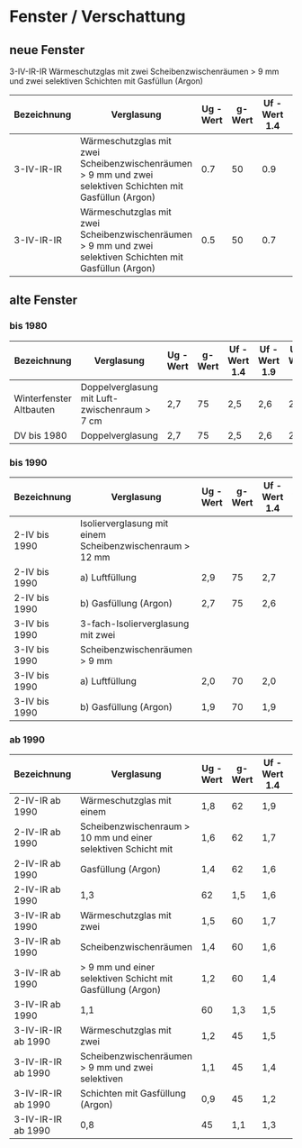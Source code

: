 # Fenster / Verschattung

## neue Fenster

3-IV-IR-IR Wärmeschutzglas mit zwei Scheibenzwischenräumen > 9 mm und zwei selektiven Schichten mit Gasfüllun (Argon)

| Bezeichnung | Verglasung                                                                                                 | Ug -Wert | g-Wert | Uf -Wert 1.4 | Uf -Wert 1.9 | Uf -Wert 2.5 | Uf -Wert 3.3 |
| ----------- | ---------------------------------------------------------------------------------------------------------- | -------- | ------ | ------------ | ------------ | ------------ | ------------ |
| 3-IV-IR-IR  | Wärmeschutzglas mit zwei Scheibenzwischenräumen > 9 mm und zwei selektiven Schichten mit Gasfüllun (Argon) | 0.7      | 50     | 0.9          | 0.9          | 1.0          | 1.1          |
| 3-IV-IR-IR  | Wärmeschutzglas mit zwei Scheibenzwischenräumen > 9 mm und zwei selektiven Schichten mit Gasfüllun (Argon) | 0.5      | 50     | 0.7          | 0.8          | 0.8          | 0.9          |

## alte Fenster

### bis 1980

| Bezeichnung             | Verglasung                                     | Ug -Wert | g-Wert | Uf -Wert 1.4 | Uf -Wert 1.9 | Uf -Wert 2.5 | Uf -Wert 3.3 |
| ----------------------- | ---------------------------------------------- | -------- | ------ | ------------ | ------------ | ------------ | ------------ |
| Winterfenster Altbauten | Doppelverglasung mit Luft- zwischenraum > 7 cm | 2,7      | 75     | 2,5          | 2,6          | 2,6          | 3,5          |
| DV bis 1980             | Doppelverglasung                               | 2,7      | 75     | 2,5          | 2,6          | 2,6          | 3,5          |

### bis 1990

| Bezeichnung   | Verglasung                                               | Ug -Wert | g-Wert | Uf -Wert 1.4 | Uf -Wert 1.9 | Uf -Wert 2.5 | Uf -Wert 3.3 |
| ------------- | -------------------------------------------------------- | -------- | ------ | ------------ | ------------ | ------------ | ------------ |
| 2-IV bis 1990 | Isolierverglasung mit einem Scheibenzwischenraum > 12 mm |          |        |              |              |              |              |
| 2-IV bis 1990 | a) Luftfüllung                                           | 2,9      | 75     | 2,7          | 2.8          | 3.0          | 3.5          |
| 2-IV bis 1990 | b) Gasfüllung (Argon)                                    | 2,7      | 75     | 2,6          | 2,7          | 2,8          | 3,0          |
| 3-IV bis 1990 | 3-fach-Isolierverglasung mit zwei                        |          |        |              |              |              |              |
| 3-IV bis 1990 | Scheibenzwischenräumen > 9 mm                            |          |        |              |              |              |              |
| 3-IV bis 1990 | a) Luftfüllung                                           | 2,0      | 70     | 2,0          | 2,1          | 2,3          | 2,5          |
| 3-IV bis 1990 | b) Gasfüllung (Argon)                                    | 1,9      | 70     | 1,9          | 2,0          | 2,2          | 2,4          |

### ab 1990

| Bezeichnung        | Verglasung                                                    | Ug -Wert | g-Wert | Uf -Wert 1.4 | Uf -Wert 1.9 | Uf -Wert 2.5 | Uf -Wert 3.3 |
| ------------------ | ------------------------------------------------------------- | -------- | ------ | ------------ | ------------ | ------------ | ------------ |
| 2-IV-IR ab 1990    | Wärmeschutzglas mit einem                                     | 1,8      | 62     | 1,9          | 2,0          | 2,2          | 2,4          |
| 2-IV-IR ab 1990    | Scheibenzwischenraum > 10 mm und einer selektiven Schicht mit | 1,6      | 62     | 1,7          | 1,8          | 2,0          | 2,2          |
| 2-IV-IR ab 1990    | Gasfüllung (Argon)                                            | 1,4      | 62     | 1,6          | 1,7          | 1,9          | 2,1          |
| 2-IV-IR ab 1990    | 1,3                                                           | 62       | 1,5    | 1,6          | 1,8          | 2,0          |              |
| 3-IV-IR ab 1990    | Wärmeschutzglas mit zwei                                      | 1,5      | 60     | 1,7          | 1,8          | 1,9          | 2,1          |
| 3-IV-IR ab 1990    | Scheibenzwischenräumen                                        | 1,4      | 60     | 1,6          | 1,7          | 1,8          | 2,0          |
| 3-IV-IR ab 1990    | > 9 mm und einer selektiven Schicht mit Gasfüllung (Argon)    | 1,2      | 60     | 1,4          | 1,6          | 1,7          | 1,9          |
| 3-IV-IR ab 1990    | 1,1                                                           | 60       | 1,3    | 1,5          | 1,6          | 1,8          |              |
| 3-IV-IR-IR ab 1990 | Wärmeschutzglas mit zwei                                      | 1,2      | 45     | 1,5          | 1,6          | 1,7          | 1,9          |
| 3-IV-IR-IR ab 1990 | Scheibenzwischenräumen > 9 mm und zwei selektiven             | 1,1      | 45     | 1,4          | 1,5          | 1,6          | 1,8          |
| 3-IV-IR-IR ab 1990 | Schichten mit Gasfüllung (Argon)                              | 0,9      | 45     | 1,2          | 1,4          | 1,5          | 1,7          |
| 3-IV-IR-IR ab 1990 | 0,8                                                           | 45       | 1,1    | 1,3          | 1,4          | 1,6          |              |
